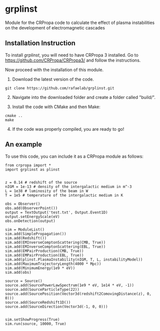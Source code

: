 # grplinst
Module for the CRPropa code to calculate the effect of plasma instabilities on the development of electromagnetic cascades


## Installation Instruction

To install *grplinst*, you will need to have CRPropa 3 installed. 
Go to https://github.com/CRPropa/CRPropa3/ and follow the instructions.

Now proceed with the installation of this module.

1. Download the latest version of the code.
```
git clone https://github.com/rafaelab/grplinst.git
```

2. Navigate into the downloaded folder and create a folder called "build/".

3. Install the code with CMake and then Make:

```
cmake ..
make
```

4. If the code was properly compiled, you are ready to go!


## An example

To use this code, you can include it as a CRPropa module as follows:

```
from crpropa import *
import grplinst as plinst


z = 0.14 # redshift of the source
nIGM = 1e-13 # density of the intergalactic medium in m^-3
L = 1e38 # luminosity of the beam in W
T = 1e5 # temperature of the intergalactic medium in K

obs = Observer()
obs.add(ObserverPoint())
output = TextOutput('test.txt', Output.Event1D)
output.setEnergyScale(eV)
obs.onDetection(output)

sim = ModuleList()
sim.add(SimplePropagation())
sim.add(Redshift())
sim.add(EMInverseComptonScattering(CMB, True))
sim.add(EMInverseComptonScattering(EBL, True))
sim.add(EMPairProduction(CMB, True))
sim.add(EMPairProduction(EBL, True))
sim.add(plinst.PlasmaInstability(nIGM, T, L, instabilityModel))
sim.add(MaximumTrajectoryLength(4000 * Mpc))
sim.add(MinimumEnergy(1e9 * eV))
sim.add(obs)

source = Source()
source.add(SourcePowerLawSpectrum(1e9 * eV, 1e14 * eV, -1))
source.add(SourceParticleType(22))
source.add(SourcePosition(Vector3d(redshift2ComovingDistance(z), 0, 0)))
source.add(SourceRedshift1D())
source.add(SourceDirection(Vector3d(-1, 0, 0)))


sim.setShowProgress(True)
sim.run(source, 10000, True)
```







